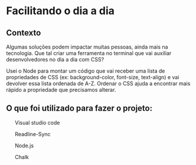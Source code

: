 # Facilitando o dia a dia


<h2>Contexto</h2>

Algumas soluções podem impactar muitas pessoas, ainda mais na
tecnologia. Que tal criar uma ferramenta no terminal que vai auxiliar
desenvolvedores no dia a dia com CSS?

Usei o Node para montar um código que vai receber uma lista de
propriedades de CSS (ex: background-color, font-size, text-align) e vai devolver
essa lista ordenada de A-Z. Ordenar o CSS ajuda a encontrar mais rápido a
propriedade que precisamos alterar.


<h2>O que foi utilizado para fazer o projeto:</h2>
<ol>Visual studio code</ol>
<ol>Readline-Sync</ol>
<ol>Node.js</ol>
<ol>Chalk</ol>
